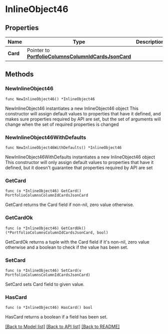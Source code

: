 # InlineObject46

## Properties

Name | Type | Description | Notes
------------ | ------------- | ------------- | -------------
**Card** | Pointer to [**PortfolioColumnsColumnIdCardsJsonCard**](PortfolioColumnsColumnIdCardsJsonCard.md) |  | [optional] 

## Methods

### NewInlineObject46

`func NewInlineObject46() *InlineObject46`

NewInlineObject46 instantiates a new InlineObject46 object
This constructor will assign default values to properties that have it defined,
and makes sure properties required by API are set, but the set of arguments
will change when the set of required properties is changed

### NewInlineObject46WithDefaults

`func NewInlineObject46WithDefaults() *InlineObject46`

NewInlineObject46WithDefaults instantiates a new InlineObject46 object
This constructor will only assign default values to properties that have it defined,
but it doesn't guarantee that properties required by API are set

### GetCard

`func (o *InlineObject46) GetCard() PortfolioColumnsColumnIdCardsJsonCard`

GetCard returns the Card field if non-nil, zero value otherwise.

### GetCardOk

`func (o *InlineObject46) GetCardOk() (*PortfolioColumnsColumnIdCardsJsonCard, bool)`

GetCardOk returns a tuple with the Card field if it's non-nil, zero value otherwise
and a boolean to check if the value has been set.

### SetCard

`func (o *InlineObject46) SetCard(v PortfolioColumnsColumnIdCardsJsonCard)`

SetCard sets Card field to given value.

### HasCard

`func (o *InlineObject46) HasCard() bool`

HasCard returns a boolean if a field has been set.


[[Back to Model list]](../README.md#documentation-for-models) [[Back to API list]](../README.md#documentation-for-api-endpoints) [[Back to README]](../README.md)


